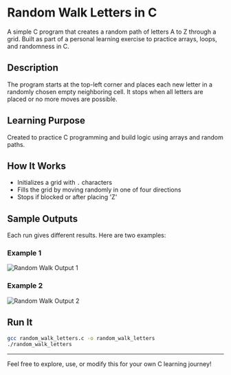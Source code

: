 # Random Walk Letters in C

A simple C program that creates a random path of letters A to Z through a grid. Built as part of a personal learning exercise to practice arrays, loops, and randomness in C.

## Description
The program starts at the top-left corner and places each new letter in a randomly chosen empty neighboring cell. It stops when all letters are placed or no more moves are possible.

## Learning Purpose
Created to practice C programming and build logic using arrays and random paths.

## How It Works
- Initializes a grid with `.` characters
- Fills the grid by moving randomly in one of four directions
- Stops if blocked or after placing 'Z'

## Sample Outputs
Each run gives different results. Here are two examples:

### Example 1
![Random Walk Output 1](attachment:file-PS1w34UoMXNJv92Y99U8ph)

### Example 2
![Random Walk Output 2](attachment:file-Wp5B3VtccWwq25qaMK5R62)

## Run It
```bash
gcc random_walk_letters.c -o random_walk_letters
./random_walk_letters
```

---
Feel free to explore, use, or modify this for your own C learning journey!

